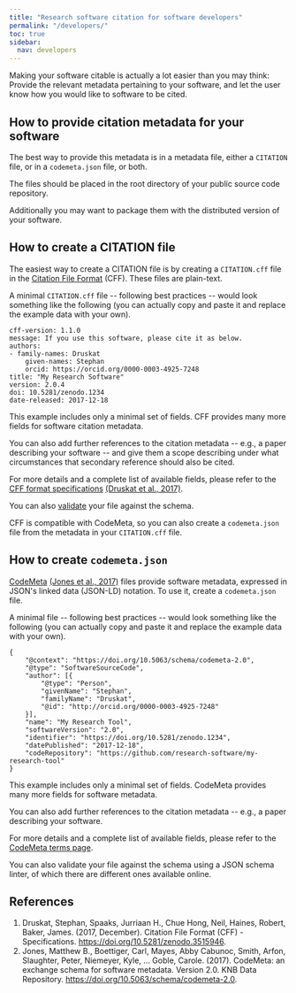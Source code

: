 ```yaml
---
title: "Research software citation for software developers"
permalink: "/developers/"
toc: true
sidebar:
  nav: developers
---
```


Making your software citable is actually a lot easier than you may
think: Provide the relevant metadata pertaining to your software, and
let the user know how you would like to software to be cited.

How to provide citation metadata for your software
--------------------------------------------------

The best way to provide this metadata is in a metadata file, either a
`CITATION` file, or in a
`codemeta.json` file, or both.

The files should be placed in the root directory of your public source
code repository.

Additionally you may want to package them with the distributed version
of your software.

How to create a CITATION file
-----------------------------

The easiest way to create a CITATION file is by creating a
`CITATION.cff` file in the [Citation File
Format](http://citation-file-format.github.io/) (CFF). These files are
plain-text.

A minimal `CITATION.cff` file -- following best
practices -- would look something like the following (you can actually
copy and paste it and replace the example data with your own).

    cff-version: 1.1.0
    message: If you use this software, please cite it as below.
    authors:
    - family-names: Druskat
        given-names: Stephan
        orcid: https://orcid.org/0000-0003-4925-7248
    title: "My Research Software"
    version: 2.0.4
    doi: 10.5281/zenodo.1234
    date-released: 2017-12-18

This example includes only a minimal set of fields. CFF provides many
more fields for software citation metadata.

You can also add further references to the citation metadata -- e.g., a
paper describing your software -- and give them a scope describing under
what circumstances that secondary reference should also be cited.

For more details and a complete list of available fields, please refer
to the [CFF format
specifications](https://github.com/citation-file-format/citation-file-format/blob/master/README.md)
[(Druskat et al., 2017)](#cff).

You can also [validate](https://github.com/citation-file-format/schema)
your file against the schema.

CFF is compatible with CodeMeta, so you can also create a
`codemeta.json` file from the metadata in your
`CITATION.cff` file.

How to create `codemeta.json`
-------------------------------------------------

[CodeMeta](https://codemeta.github.io/) [(Jones et al.,
2017)](#codemeta2) files provide software metadata, expressed in JSON's
linked data (JSON-LD) notation. To use it, create a
`codemeta.json` file.

A minimal file -- following best practices -- would look something like
the following (you can actually copy and paste it and replace the
example data with your own).

    {
        "@context": "https://doi.org/10.5063/schema/codemeta-2.0",
        "@type": "SoftwareSourceCode",
        "author": [{
            "@type": "Person",
            "givenName": "Stephan",
            "familyName": "Druskat",
            "@id": "http://orcid.org/0000-0003-4925-7248"
        }],
        "name": "My Research Tool",
        "softwareVersion": "2.0",
        "identifier": "https://doi.org/10.5281/zenodo.1234",
        "datePublished": "2017-12-18",
        "codeRepository": "https://github.com/research-software/my-research-tool"
    }

This example includes only a minimal set of fields. CodeMeta provides
many more fields for software metadata.

You can also add further references to the citation metadata -- e.g., a
paper describing your software.

For more details and a complete list of available fields, please refer
to the [CodeMeta terms page](https://codemeta.github.io/terms/).

You can also validate your file against the schema using a JSON schema
linter, of which there are different ones available online.

References
----------

1.  <a name="cff"/>Druskat, Stephan, Spaaks, Jurriaan H., Chue Hong, Neil, Haines, Robert, Baker, James. (2017, December).
    Citation File Format (CFF) - Specifications. <https://doi.org/10.5281/zenodo.3515946>.
2.  <a name="codemeta2"/>Jones, Matthew B., Boettiger, Carl, Mayes, Abby Cabunoc, Smith,
    Arfon, Slaughter, Peter, Niemeyer, Kyle, ... Goble, Carole. (2017).
    CodeMeta: an exchange schema for software metadata. Version 2.0. KNB
    Data Repository.
    <https://doi.org/10.5063/schema/codemeta-2.0>.

